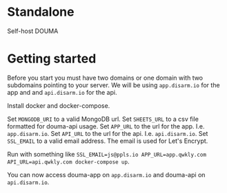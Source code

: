 # Standalone
Self-host DOUMA

# Getting started

Before you start you must have two domains or one domain with two subdomains pointing to your server. We will be using `app.disarm.io` for the app and and `api.disarm.io` for the api. 

Install docker and docker-compose.

Set `MONGODB_URI` to a valid MongoDB url.
Set `SHEETS_URL` to a csv file formatted for douma-api usage.
Set `APP_URL` to the url for the app. I.e. `app.disarm.io`.
Set `API_URL` to the url for the api. I.e. `api.disarm.io`.
Set `SSL_EMAIL` to a valid email address. The email is used for Let's Encrypt.

Run with something like `SSL_EMAIL=js@ppls.io APP_URL=app.qwkly.com API_URL=api.qwkly.com docker-compose up`. 

You can now access douma-app on `app.disarm.io` and douma-api on `api.disarm.io`.
